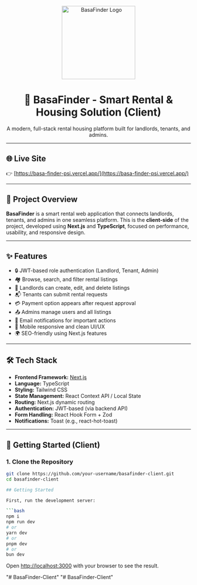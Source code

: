 <p align="center">
  <img src="[/logo.png](https://basa-finder-psi.vercel.app/favicon/logo2.svg)" alt="BasaFinder Logo" width="200"/>
</p>

<h1 align="center">🏡 BasaFinder - Smart Rental & Housing Solution (Client)</h1>

<p align="center">
  A modern, full-stack rental housing platform built for landlords, tenants, and admins.
</p>

---

## 🌐 Live Site

👉 [https://basa-finder-psi.vercel.app/](https://basa-finder-psi.vercel.app/)

---

## 📖 Project Overview

**BasaFinder** is a smart rental web application that connects landlords, tenants, and admins in one seamless platform. This is the **client-side** of the project, developed using **Next.js** and **TypeScript**, focused on performance, usability, and responsive design.

---

## ✨ Features

- 🔒 JWT-based role authentication (Landlord, Tenant, Admin)
- 🏘️ Browse, search, and filter rental listings
- 📝 Landlords can create, edit, and delete listings
- 📬 Tenants can submit rental requests
- 💳 Payment option appears after request approval
- 📤 Admins manage users and all listings
- 📧 Email notifications for important actions
- 📱 Mobile responsive and clean UI/UX
- 🌍 SEO-friendly using Next.js features

---

## 🛠️ Tech Stack

- **Frontend Framework:** [Next.js](https://nextjs.org/)
- **Language:** TypeScript
- **Styling:** Tailwind CSS
- **State Management:** React Context API / Local State
- **Routing:** Next.js dynamic routing
- **Authentication:** JWT-based (via backend API)
- **Form Handling:** React Hook Form + Zod
- **Notifications:** Toast (e.g., react-hot-toast)

---

## 🚀 Getting Started (Client)

### 1. Clone the Repository

```bash
git clone https://github.com/your-username/basafinder-client.git
cd basafinder-client

## Getting Started

First, run the development server:

```bash
npm i
npm run dev
# or
yarn dev
# or
pnpm dev
# or
bun dev
```

Open [http://localhost:3000](http://localhost:3000) with your browser to see the result.

"# BasaFinder-Client" 
"# BasaFinder-Client" 
